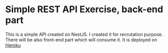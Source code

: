 # Simple REST API Exercise, back-end part

This is a simple API created on NestJS. I created it for recrutation purpose. There will be also front-end part which will consume it. It is deployed on [Heroku](https://simple-rest-api-exercise.herokuapp.com/)
